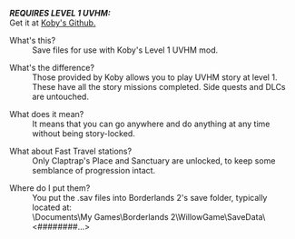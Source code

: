 ***REQUIRES LEVEL 1 UVHM:*** </br>
Get it at [Koby's Github.](https://github.com/BLCM/BLCMods/tree/master/Borderlands%202%20mods/Koby/Level%201%20UVHM)

<dl><dt>What's this?</dt>
<dd>Save files for use with Koby's Level 1 UVHM mod.</dd></dl>
<dl><dt>What's the difference?</dt>
<dd>Those provided by Koby allows you to play UVHM story at level 1.<br>These have all the story missions completed. Side quests and DLCs are untouched.</dd></dl>
<dl><dt>What does it mean?</dt>
<dd>It means that you can go anywhere and do anything at any time without being story-locked.</dd>
<dl><dt>What about Fast Travel stations?</dt>
<dd>Only Claptrap's Place and Sanctuary are unlocked, to keep some semblance of progression intact.</dd>
<dl><dt>Where do I put them?</dt>
<dd>You put the .sav files into Borderlands 2's save folder, typically located at:</br>\Documents\My Games\Borderlands 2\WillowGame\SaveData\<########...></dd>
